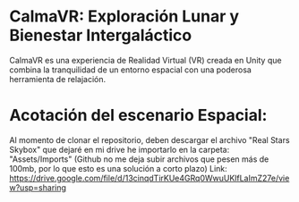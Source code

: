 # CalmaVR: Exploración Lunar y Bienestar Intergaláctico
CalmaVR es una experiencia de Realidad Virtual (VR) creada en Unity que combina la tranquilidad de un entorno espacial con una poderosa herramienta de relajación.

# Acotación del escenario Espacial: 
Al momento de clonar el repositorio, deben descargar el archivo "Real Stars Skybox" que dejaré en mi drive he importarlo en la carpeta: "Assets/Imports"
(Github no me deja subir archivos que pesen más de 100mb, por lo que esto es una solución a corto plazo)
Link: https://drive.google.com/file/d/13cinqdTirKUe4GRq0WwuUKlfLaImZ27e/view?usp=sharing
